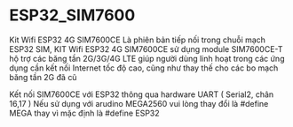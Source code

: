 # ESP32_SIM7600
Kit Wifi ESP32 4G SIM7600CE
Là phiên bản tiếp nối trong chuỗi mạch ESP32 SIM, KIT Wifi ESP32 4G SIM7600CE sử dụng module SIM7600CE-T hộ trợ các băng tần 2G/3G/4G LTE giúp người dùng linh hoạt trong các ứng dụng cần kết nối Internet tốc độ cao, cũng như thay thế cho các bo mạch băng tần 2G đã cũ

Kết nối SIM7600CE với ESP32 thông qua hardware UART ( Serial2, chân 16,17 )
Nếu sử dụng với arudino MEGA2560 vui lòng thay đổi là #define MEGA thay vì mặc định là #define ESP32

